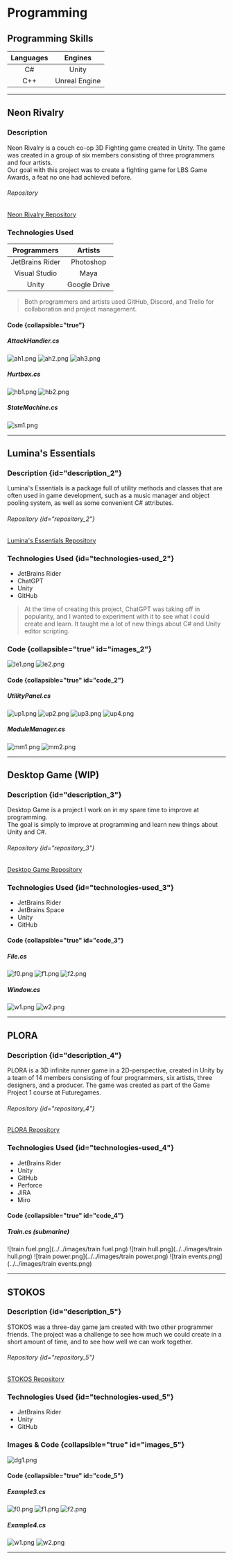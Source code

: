 # Programming

## Programming Skills

| Languages |    Engines    |
|:---------:|:-------------:|
|    C#     |     Unity     |
|    C++    | Unreal Engine |

---

## Neon Rivalry

### Description

Neon Rivalry is a couch co-op 3D Fighting game created in Unity.
The game was created in a group of six members consisting of three programmers and four artists.   
Our goal with this project was to create a fighting game for LBS Game Awards, a feat no one had achieved before.

###### Repository

[Neon Rivalry Repository](https://github.com/ltsLumina/NeonRivalry)

### Technologies Used

|   Programmers   |   Artists    |
|:---------------:|:------------:|
| JetBrains Rider |  Photoshop   |
|  Visual Studio  |     Maya     |
|      Unity      | Google Drive |

> Both programmers and artists used GitHub, Discord, and Trello for collaboration and project management.

#### Code {collapsible="true"}
##### AttackHandler.cs
![ah1.png](../../images/ah1.png)
![ah2.png](../../images/ah2.png)
![ah3.png](../../images/ah3.png)

##### Hurtbox.cs
![hb1.png](../../images/hb1.png)
![hb2.png](../../images/hb2.png)

##### StateMachine.cs
![sm1.png](../../images/sm1.png)

---

## Lumina's Essentials

### Description {id="description_2"}

Lumina's Essentials is a package full of utility methods and classes that are often used in game development, such as a music manager and object pooling system, as well as some convenient C# attributes.

###### Repository {id="repository_2"}

[Lumina's Essentials Repository](https://github.com/ltsLumina/Lumina-Essentials)

### Technologies Used {id="technologies-used_2"}

- JetBrains Rider
- ChatGPT 
- Unity
- GitHub

> At the time of creating this project, ChatGPT was taking off in popularity, and I wanted to experiment with it to see what I could create and learn.
> It taught me a lot of new things about C# and Unity editor scripting.

### Code {collapsible="true" id="images_2"}
![le1.png](../../images/le1.png)
![le2.png](../../images/le2.png)

#### Code {collapsible="true" id="code_2"}
##### UtilityPanel.cs
![up1.png](../../images/up1.png)
![up2.png](../../images/up2.png)
![up3.png](../../images/up3.png)
![up4.png](../../images/up4.png)

##### ModuleManager.cs
![mm1.png](../../images/mm1.png)
![mm2.png](../../images/mm2.png)

---

## Desktop Game (WIP)

### Description {id="description_3"}

Desktop Game is a project I work on in my spare time to improve at programming.  
The goal is simply to improve at programming and learn new things about Unity and C#.

###### Repository {id="repository_3"}

[Desktop Game Repository](https://github.com/ltsLumina/DesktopGame)

### Technologies Used {id="technologies-used_3"}

- JetBrains Rider
- JetBrains Space
- Unity 
- GitHub

#### Code {collapsible="true" id="code_3"}
##### File.cs
![f0.png](../../images/f0.png)
![f1.png](../../images/f1.png)
![f2.png](../../images/f2.png)

##### Window.cs
![w1.png](../../images/w1.png)
![w2.png](../../images/w2.png)

---

## PLORA

### Description {id="description_4"}

PLORA is a 3D infinite runner game in a 2D-perspective,
created in Unity by a team of 14 members consisting of four programmers, six artists, three designers, and a producer.
The game was created as part of the Game Project 1 course at Futuregames.

###### Repository {id="repository_4"}

[PLORA Repository](https://github.com/ltsLumina/PLORA)

### Technologies Used {id="technologies-used_4"}

- JetBrains Rider
- Unity
- GitHub
- Perforce
- JIRA
- Miro

#### Code {collapsible="true" id="code_4"}
##### Train.cs (submarine)
![train fuel.png](../../images/train fuel.png)
![train hull.png](../../images/train hull.png)
![train power.png](../../images/train power.png)
![train events.png](../../images/train events.png)

---

## STOKOS

### Description {id="description_5"}

STOKOS was a three-day game jam created with two other programmer friends.
The project was a challenge to see how much we could create in a short amount of time,
and to see how well we can work together.

###### Repository {id="repository_5"}

[STOKOS Repository](https://github.com/ltsLumina/STOKOS)

### Technologies Used {id="technologies-used_5"}

- JetBrains Rider
- Unity
- GitHub

### Images & Code {collapsible="true" id="images_5"}
![dg1.png](../../images/dg1.png)

#### Code {collapsible="true" id="code_5"}
##### Example3.cs
![f0.png](../../images/f0.png)
![f1.png](../../images/f1.png)
![f2.png](../../images/f2.png)

##### Example4.cs
![w1.png](../../images/w1.png)
![w2.png](../../images/w2.png)

---

